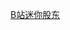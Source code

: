 [B站迷你股东](https://github.com/luckyvondoit/Economics/blob/master/Stock/B%E7%AB%99%E8%BF%B7%E4%BD%A0%E8%82%A1%E4%B8%9C/README.md)
